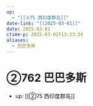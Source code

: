 ```yaml
---
up:
  - "[[②75 西印度群岛]]"
date-link: "[[2025-03-01]]"
date: 2025-03-01
ctime-p: 2025-03-01T13:23:24
aliases:
  - 巴巴多斯
---
```


# ②762 巴巴多斯

- up: [[②75 西印度群岛]]

